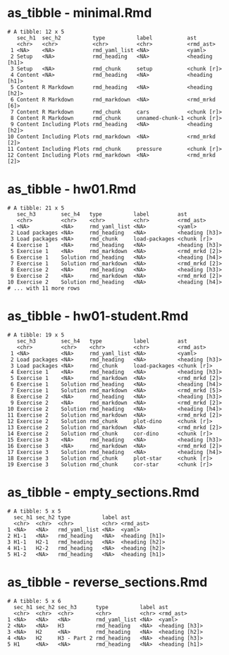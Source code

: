 # as_tibble - minimal.Rmd

    # A tibble: 12 x 5
       sec_h1  sec_h2          type          label           ast           
       <chr>   <chr>           <chr>         <chr>           <rmd_ast>     
     1 <NA>    <NA>            rmd_yaml_list <NA>            <yaml>        
     2 Setup   <NA>            rmd_heading   <NA>            <heading [h1]>
     3 Setup   <NA>            rmd_chunk     setup           <chunk [r]>   
     4 Content <NA>            rmd_heading   <NA>            <heading [h1]>
     5 Content R Markdown      rmd_heading   <NA>            <heading [h2]>
     6 Content R Markdown      rmd_markdown  <NA>            <rmd_mrkd [6]>
     7 Content R Markdown      rmd_chunk     cars            <chunk [r]>   
     8 Content R Markdown      rmd_chunk     unnamed-chunk-1 <chunk [r]>   
     9 Content Including Plots rmd_heading   <NA>            <heading [h2]>
    10 Content Including Plots rmd_markdown  <NA>            <rmd_mrkd [2]>
    11 Content Including Plots rmd_chunk     pressure        <chunk [r]>   
    12 Content Including Plots rmd_markdown  <NA>            <rmd_mrkd [2]>

# as_tibble - hw01.Rmd

    # A tibble: 21 x 5
       sec_h3        sec_h4   type          label         ast           
       <chr>         <chr>    <chr>         <chr>         <rmd_ast>     
     1 <NA>          <NA>     rmd_yaml_list <NA>          <yaml>        
     2 Load packages <NA>     rmd_heading   <NA>          <heading [h3]>
     3 Load packages <NA>     rmd_chunk     load-packages <chunk [r]>   
     4 Exercise 1    <NA>     rmd_heading   <NA>          <heading [h3]>
     5 Exercise 1    <NA>     rmd_markdown  <NA>          <rmd_mrkd [2]>
     6 Exercise 1    Solution rmd_heading   <NA>          <heading [h4]>
     7 Exercise 1    Solution rmd_markdown  <NA>          <rmd_mrkd [2]>
     8 Exercise 2    <NA>     rmd_heading   <NA>          <heading [h3]>
     9 Exercise 2    <NA>     rmd_markdown  <NA>          <rmd_mrkd [2]>
    10 Exercise 2    Solution rmd_heading   <NA>          <heading [h4]>
    # ... with 11 more rows

# as_tibble - hw01-student.Rmd

    # A tibble: 19 x 5
       sec_h3        sec_h4   type          label         ast           
       <chr>         <chr>    <chr>         <chr>         <rmd_ast>     
     1 <NA>          <NA>     rmd_yaml_list <NA>          <yaml>        
     2 Load packages <NA>     rmd_heading   <NA>          <heading [h3]>
     3 Load packages <NA>     rmd_chunk     load-packages <chunk [r]>   
     4 Exercise 1    <NA>     rmd_heading   <NA>          <heading [h3]>
     5 Exercise 1    <NA>     rmd_markdown  <NA>          <rmd_mrkd [2]>
     6 Exercise 1    Solution rmd_heading   <NA>          <heading [h4]>
     7 Exercise 1    Solution rmd_markdown  <NA>          <rmd_mrkd [5]>
     8 Exercise 2    <NA>     rmd_heading   <NA>          <heading [h3]>
     9 Exercise 2    <NA>     rmd_markdown  <NA>          <rmd_mrkd [2]>
    10 Exercise 2    Solution rmd_heading   <NA>          <heading [h4]>
    11 Exercise 2    Solution rmd_markdown  <NA>          <rmd_mrkd [2]>
    12 Exercise 2    Solution rmd_chunk     plot-dino     <chunk [r]>   
    13 Exercise 2    Solution rmd_markdown  <NA>          <rmd_mrkd [2]>
    14 Exercise 2    Solution rmd_chunk     cor-dino      <chunk [r]>   
    15 Exercise 3    <NA>     rmd_heading   <NA>          <heading [h3]>
    16 Exercise 3    <NA>     rmd_markdown  <NA>          <rmd_mrkd [2]>
    17 Exercise 3    Solution rmd_heading   <NA>          <heading [h4]>
    18 Exercise 3    Solution rmd_chunk     plot-star     <chunk [r]>   
    19 Exercise 3    Solution rmd_chunk     cor-star      <chunk [r]>   

# as_tibble - empty_sections.Rmd

    # A tibble: 5 x 5
      sec_h1 sec_h2 type          label ast           
      <chr>  <chr>  <chr>         <chr> <rmd_ast>     
    1 <NA>   <NA>   rmd_yaml_list <NA>  <yaml>        
    2 H1-1   <NA>   rmd_heading   <NA>  <heading [h1]>
    3 H1-1   H2-1   rmd_heading   <NA>  <heading [h2]>
    4 H1-1   H2-2   rmd_heading   <NA>  <heading [h2]>
    5 H1-2   <NA>   rmd_heading   <NA>  <heading [h1]>

# as_tibble - reverse_sections.Rmd

    # A tibble: 5 x 6
      sec_h1 sec_h2 sec_h3      type          label ast           
      <chr>  <chr>  <chr>       <chr>         <chr> <rmd_ast>     
    1 <NA>   <NA>   <NA>        rmd_yaml_list <NA>  <yaml>        
    2 <NA>   <NA>   H3          rmd_heading   <NA>  <heading [h3]>
    3 <NA>   H2     <NA>        rmd_heading   <NA>  <heading [h2]>
    4 <NA>   H2     H3 - Part 2 rmd_heading   <NA>  <heading [h3]>
    5 H1     <NA>   <NA>        rmd_heading   <NA>  <heading [h1]>

